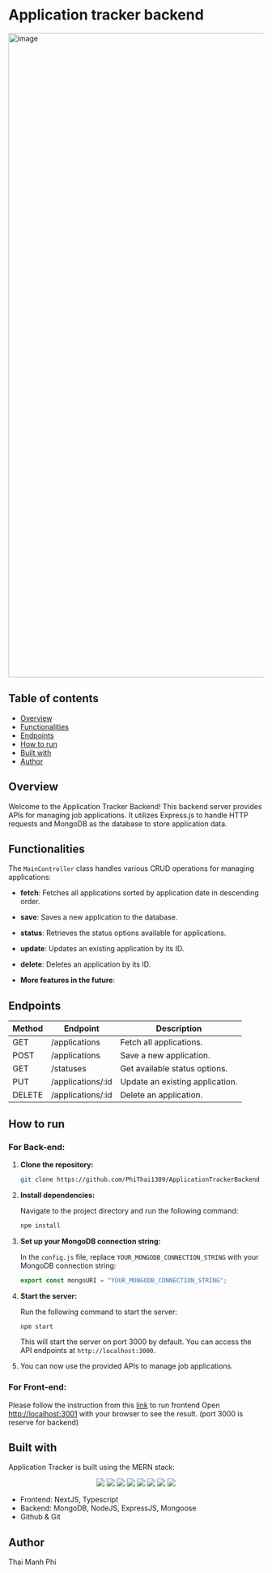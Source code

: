 # Application tracker backend
<img width="1270" alt="image" src="https://github.com/PhiThai1309/application-tracker/assets/71892904/54e7cfbc-5829-483e-af0f-d01cf73d7ac4">

## Table of contents
- [Overview](#Overview)
- [Functionalities](#Functionalities)
- [Endpoints](#Endpoints)
- [How to run](#How-to-run)
- [Built with](#Built-with)
- [Author](#author)

## Overview
Welcome to the Application Tracker Backend! This backend server provides APIs for managing job applications. It utilizes Express.js to handle HTTP requests and MongoDB as the database to store application data.


## Functionalities
The `MainController` class handles various CRUD operations for managing applications:

- **fetch**: Fetches all applications sorted by application date in descending order.
  
- **save**: Saves a new application to the database.
  
- **status**: Retrieves the status options available for applications.
  
- **update**: Updates an existing application by its ID.
  
- **delete**: Deletes an application by its ID.

- **More features in the future**:

## Endpoints

| Method | Endpoint                 | Description                           |
|--------|--------------------------|---------------------------------------|
| GET    | /applications            | Fetch all applications.               |
| POST   | /applications            | Save a new application.               |
| GET    | /statuses                | Get available status options.         |
| PUT    | /applications/:id        | Update an existing application.       |
| DELETE | /applications/:id        | Delete an application.                |

## How to run
### For Back-end:
1. **Clone the repository:**

    ```bash
    git clone https://github.com/PhiThai1309/ApplicationTrackerBackend
    ```

2. **Install dependencies:**

    Navigate to the project directory and run the following command:

    ```bash
    npm install
    ```

3. **Set up your MongoDB connection string:**

    In the `config.js` file, replace `YOUR_MONGODB_CONNECTION_STRING` with your MongoDB connection string:

    ```javascript
    export const mongoURI = "YOUR_MONGODB_CONNECTION_STRING";
    ```

4. **Start the server:**

    Run the following command to start the server:

    ```bash
    npm start
    ```

    This will start the server on port 3000 by default. You can access the API endpoints at `http://localhost:3000`.


6. You can now use the provided APIs to manage job applications.

### For Front-end:
Please follow the instruction from this [link](https://github.com/PhiThai1309/application-tracker) to run frontend
Open [http://localhost:3001](http://localhost:8080) with your browser to see the result. (port 3000 is reserve for backend)


## Built with
Application Tracker is built using the MERN stack:
<p align="center">
  <img src="https://skillicons.dev/icons?i=js" />
  <img src="https://skillicons.dev/icons?i=css">
  <img src="https://skillicons.dev/icons?i=nextjs">
  <img src="https://skillicons.dev/icons?i=ts">
  <img src="https://skillicons.dev/icons?i=express" />
  <img src="https://skillicons.dev/icons?i=nodejs" />
  <img src="https://skillicons.dev/icons?i=mongodb">
  <img src="https://skillicons.dev/icons?i=vscode">
</p>

-	Frontend: NextJS, Typescript
-	Backend: MongoDB, NodeJS, ExpressJS, Mongoose
-	Github & Git


## Author
Thai Manh Phi


